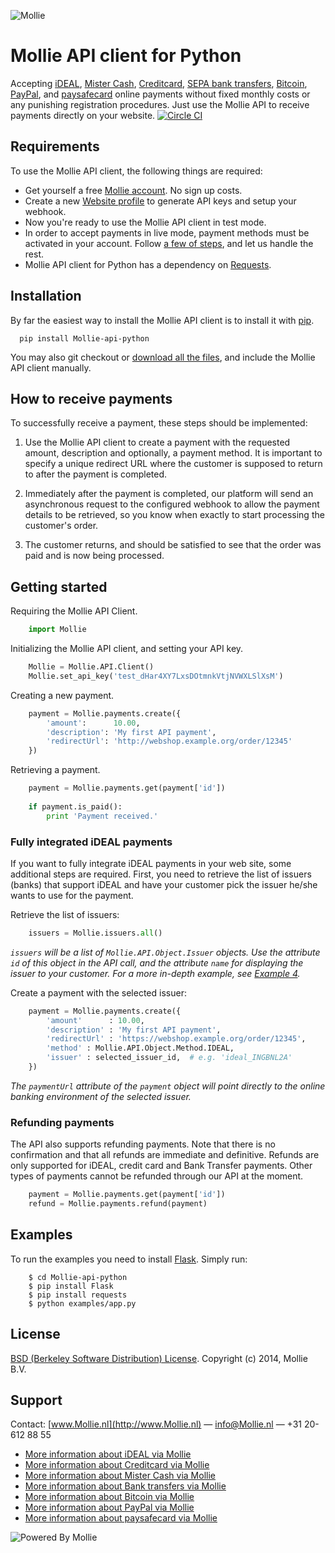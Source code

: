 ![Mollie](https://www.Mollie.nl/files/Mollie-Logo-Style-Small.png) 

# Mollie API client for Python #

Accepting [iDEAL](https://www.Mollie.nl/betaaldiensten/ideal/), [Mister Cash](https://www.Mollie.nl/betaaldiensten/mistercash/), [Creditcard](https://www.Mollie.nl/betaaldiensten/creditcard/), [SEPA bank transfers](https://www.Mollie.nl/betaaldiensten/overboeking/),  [Bitcoin](https://www.Mollie.nl/betaaldiensten/bitcoin/), [PayPal](https://www.Mollie.nl/betaaldiensten/paypal/), and [paysafecard](https://www.Mollie.nl/betaaldiensten/paysafecard/) online payments without fixed monthly costs or any punishing registration procedures. Just use the Mollie API to receive payments directly on your website.
[![Circle CI](https://circleci.com/gh/Akoten/mollie-api-python/tree/master.svg?style=svg)](https://circleci.com/gh/Akoten/mollie-api-python/tree/master)
## Requirements ##
To use the Mollie API client, the following things are required:

+ Get yourself a free [Mollie account](https://www.Mollie.nl/aanmelden). No sign up costs.
+ Create a new [Website profile](https://www.Mollie.nl/beheer/account/profielen/) to generate API keys and setup your webhook.
+ Now you're ready to use the Mollie API client in test mode.
+ In order to accept payments in live mode, payment methods must be activated in your account. Follow [a few of steps](https://www.Mollie.nl/beheer/diensten), and let us handle the rest.
+ Mollie API client for Python has a dependency on [Requests](http://python-requests.org).

## Installation ##

By far the easiest way to install the Mollie API client is to install it with [pip](https://pip.pypa.io).

```
  pip install Mollie-api-python
```

You may also git checkout or [download all the files](https://github.com/Mollie/Mollie-api-python/archive/master.zip), and include the Mollie API client manually.

## How to receive payments ##

To successfully receive a payment, these steps should be implemented:

1. Use the Mollie API client to create a payment with the requested amount, description and optionally, a payment method. It is important to specify a unique redirect URL where the customer is supposed to return to after the payment is completed.

2. Immediately after the payment is completed, our platform will send an asynchronous request to the configured webhook to allow the payment details to be retrieved, so you know when exactly to start processing the customer's order.

3. The customer returns, and should be satisfied to see that the order was paid and is now being processed.

## Getting started ##

Requiring the Mollie API Client.

```python
    import Mollie
```    

Initializing the Mollie API client, and setting your API key.

```python
    Mollie = Mollie.API.Client()
    Mollie.set_api_key('test_dHar4XY7LxsDOtmnkVtjNVWXLSlXsM')
```    

Creating a new payment.
    
```python
    payment = Mollie.payments.create({
        'amount':      10.00,
        'description': 'My first API payment',
        'redirectUrl': 'http://webshop.example.org/order/12345'
    })
```
    
Retrieving a payment.

```python
    payment = Mollie.payments.get(payment['id'])
    
    if payment.is_paid():
        print 'Payment received.'
```

### Fully integrated iDEAL payments ###

If you want to fully integrate iDEAL payments in your web site, some additional steps are required. First, you need to
retrieve the list of issuers (banks) that support iDEAL and have your customer pick the issuer he/she wants to use for
the payment.

Retrieve the list of issuers:

```python
    issuers = Mollie.issuers.all()
```

_`issuers` will be a list of `Mollie.API.Object.Issuer` objects. Use the attribute `id` of this object in the
 API call, and the attribute `name` for displaying the issuer to your customer. For a more in-depth example, see [Example 4](https://github.com/Mollie/Mollie-api-python/blob/master/examples/4-ideal-payment.py)._

Create a payment with the selected issuer:

```python
	payment = Mollie.payments.create({
		'amount'      : 10.00,
		'description' : 'My first API payment',
		'redirectUrl' : 'https://webshop.example.org/order/12345',
		'method' : Mollie.API.Object.Method.IDEAL,
		'issuer' : selected_issuer_id,  # e.g. 'ideal_INGBNL2A'
	})
```

_The `paymentUrl` attribute of the `payment` object will point directly to the online banking environment of the selected issuer._

### Refunding payments ###

The API also supports refunding payments. Note that there is no confirmation and that all refunds are immediate and
definitive. Refunds are only supported for iDEAL, credit card and Bank Transfer payments. Other types of payments cannot
be refunded through our API at the moment.

```python
	payment = Mollie.payments.get(payment['id'])
	refund = Mollie.payments.refund(payment)
```

## Examples ##

To run the examples you need to install [Flask](http://flask.pocoo.org/). Simply run:

```
    $ cd Mollie-api-python
    $ pip install Flask 
    $ pip install requests 
    $ python examples/app.py
```

## License ##
[BSD (Berkeley Software Distribution) License](http://www.opensource.org/licenses/bsd-license.php).
Copyright (c) 2014, Mollie B.V.

## Support ##
Contact: [www.Mollie.nl](http://www.Mollie.nl) — info@Mollie.nl — +31 20-612 88 55

+ [More information about iDEAL via Mollie](https://www.Mollie.nl/betaaldiensten/ideal/)
+ [More information about Creditcard via Mollie](https://www.Mollie.nl/betaaldiensten/creditcard/)
+ [More information about Mister Cash via Mollie](https://www.Mollie.nl/betaaldiensten/mistercash/)
+ [More information about Bank transfers via Mollie](https://www.Mollie.nl/betaaldiensten/overboeking/)
+ [More information about Bitcoin via Mollie](https://www.Mollie.nl/betaaldiensten/bitcoin/)
+ [More information about PayPal via Mollie](https://www.Mollie.nl/betaaldiensten/paypal/)
+ [More information about paysafecard via Mollie](https://www.Mollie.nl/betaaldiensten/paysafecard/)

![Powered By Mollie](https://www.Mollie.nl/images/badge-betaling-medium.png)
